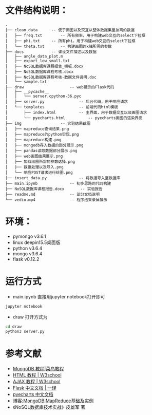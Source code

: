 # 文件结构说明：

```
.
├── clean_data		-- 便于画图以及交互从整体数据集里抽离的数据
│   ├── freq.txt		-- 所有频率，用于构建web交互的select下拉框
│   ├── phi.txt		-- 所有phi，用于构建web交互的select下拉框
│   └── theta.txt		-- 构建画图的x轴所需的参数
├── docs			-- 课设文件描述以及数据
│   ├── angle_data_plot.m
│   ├── export_low_small.txt
│   ├── NoSQL数据库课程报告_模板.docx
│   ├── NoSQL数据库课程考核.docx
│   ├── NoSQL数据库课程考核-数据文件说明.doc
│   └── sample.txt
├── draw					-- web展示的Flask代码
│   ├── __pycache__
│   │   └── server.cpython-36.pyc
│   ├── server.py				-- 后台代码，用于响应请求
│   └── templates				-- 前端代码html模板
│       ├── index.html			-- 主界面，用于数据交互以及画图请求
│       └── pyecharts.html			-- pyecharts画图的渲染界面
├── img					-- 实验结果截图
│   ├── mapreduce查询结果.png
│   ├── mapreduce的python实现.png
│   ├── mapreduce构建.png
│   ├── mongodb存入数据的部分展示.png
│   ├── pandas读取数据部分展示.png
│   ├── web画图结果展示.png
│   ├── 加载绘图所需的参数选择.png
│   ├── 数据处理以及导入.png
│   └── 响应POST请求进行绘图.png
├── insert_data.py				-- 将数据导入至数据库
├── main.ipynb				-- 初步思路的代码构建
├── NoSQL数据库课程报告.docx		-- 实验报告
├── readme.md				-- 部分文档说明
└── vedio.mp4				-- 程序结果录屏展示
```

# 环境：

+ pymongo v3.6.1
+ linux deepin15.5桌面版
+ python v3.6.4
+ mongo v3.6.4
+ flask v0.12.2

# 运行方式

+ main.ipynb 直接用jupyter notebook打开即可

```bash
jupyter notebook
```

+ draw 打开方式为

```bash
cd draw
python3 server.py
```

# 参考文献

+ [MongoDB 教程|菜鸟教程](http://www.runoob.com/mongodb/mongodb-tutorial.html)
+ [HTML 教程 | W3school](http://www.w3school.com.cn/html/index.asp)
+ [AJAX 教程 | W3school](http://www.w3school.com.cn/ajax/index.asp)
+ [Flask 中文文档 | 一译](https://yiyibooks.cn/yiyi/flask_011_ch/index.html)
+ [pyecharts 中文文档](http://pyecharts.org/#/zh-cn/)
+ [博客:MongoDB:MapReduce基础及实例](https://www.cnblogs.com/Joe-T/p/4264910.html)
+ 《NoSQL数据库技术实战》皮雄军 著